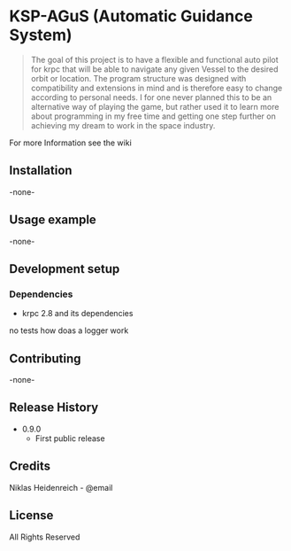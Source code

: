 # KSP-AGuS (Automatic Guidance System)
> The goal of this project is to have a flexible and functional auto pilot for krpc that will be able to navigate any given Vessel to the desired orbit or location. The program structure was designed with compatibility and extensions in mind and is therefore easy to change according to personal needs. 
I for one never planned this to be an alternative way of playing the game, but rather used it to learn more about programming in my free time and getting one step further on achieving my dream to work in the space industry. 
<p>

For more Information see the wiki
## Installation
 -none-
## Usage example
 -none-
## Development setup
### Dependencies
* krpc 2.8 and its dependencies

no tests
how doas a logger work

## Contributing
 -none-
## Release History
* 0.9.0
    * First public release
## Credits
Niklas Heidenreich - @email

## License
All Rights Reserved

